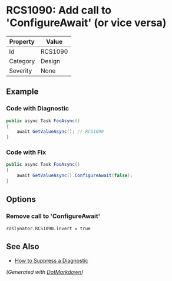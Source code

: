 # RCS1090: Add call to 'ConfigureAwait' \(or vice versa\)

| Property | Value   |
| -------- | ------- |
| Id       | RCS1090 |
| Category | Design  |
| Severity | None    |

## Example

### Code with Diagnostic

```csharp
public async Task FooAsync()
{
    await GetValueAsync(); // RCS1090
}
```

### Code with Fix

```csharp
public async Task FooAsync()
{
    await GetValueAsync().ConfigureAwait(false);
}
```

## Options

### Remove call to 'ConfigureAwait'

```editorconfig
roslynator.RCS1090.invert = true
```

## See Also

* [How to Suppress a Diagnostic](../HowToConfigureAnalyzers.md#how-to-suppress-a-diagnostic)


*\(Generated with [DotMarkdown](http://github.com/JosefPihrt/DotMarkdown)\)*